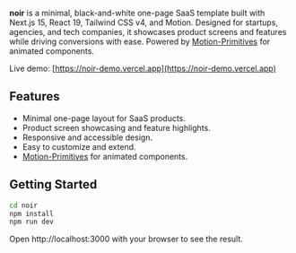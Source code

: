**noir** is a minimal, black-and-white one-page SaaS template built with Next.js 15, React 19, Tailwind CSS v4, and Motion. Designed for startups, agencies, and tech companies, it showcases product screens and features while driving conversions with ease. Powered by [Motion-Primitives](https://motion-primitives.com) for animated components.

Live demo: [https://noir-demo.vercel.app](https://noir-demo.vercel.app)

## Features

- Minimal one-page layout for SaaS products.
- Product screen showcasing and feature highlights.
- Responsive and accessible design.
- Easy to customize and extend.
- [Motion-Primitives](https://motion-primitives.com) for animated components.

## Getting Started

```bash
cd noir
npm install
npm run dev
```

Open http://localhost:3000 with your browser to see the result.

